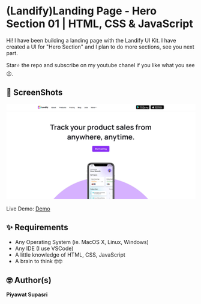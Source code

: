 # (Landify)Landing Page - Hero Section 01 | HTML, CSS & JavaScript
Hi! I have been building a landing page with the Landify UI Kit.
I have created a UI for "Hero Section" and I plan to do more sections, see you next part.

Star⭐ the repo and subscribe on my youtube chanel if you like what you see😉.

## 📸  ScreenShots
<img src="ss/hero.jpg" width="800">

Live Demo: [Demo](https://piyawat-template.github.io/landify-hero-01/index.html)

## ✨ Requirements
* Any Operating System (ie. MacOS X, Linux, Windows)
* Any IDE (I use VSCode)
* A little knowledge of HTML, CSS, JavaScript
* A brain to think 🤓🤓

## 🤓 Author(s)
**Piyawat Supasri**
